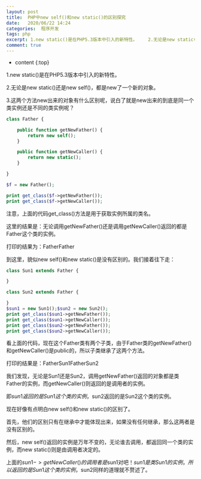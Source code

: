 ```yaml
---
layout: post
title:  PHP中new self()和new static()的区别探究
date:   2020/06/22 14:24
categories:  程序开发
tags: php 
excerpt: 1.new static()是在PHP5.3版本中引入的新特性。    2.无论是new static()还是new self()，都是new了一个新的对象。    3.这两个方法new出来的对象有什么区别呢，说白了就是new出来的到底是同一个类实例还是不同的类实例呢？    ```php  class Father {        public function getNewFather() 
comment: true
---
```

* content
{:top}

<!--markdown-->1.new static()是在PHP5.3版本中引入的新特性。2.无论是new static()还是new self()，都是new了一个新的对象。3.这两个方法new出来的对象有什么区别呢，说白了就是new出来的到底是同一个类实例还是不同的类实例呢？```phpclass Father {    public function getNewFather() {        return new self();    }    public function getNewCaller() {        return new static();    }}$f = new Father();print get_class($f->getNewFather());print get_class($f->getNewCaller());```注意，上面的代码get_class()方法是用于获取实例所属的类名。这里的结果是：无论调用getNewFather()还是调用getNewCaller()返回的都是Father这个类的实例。打印的结果为：FatherFather到这里，貌似new self()和new static()是没有区别的。我们接着往下走：```phpclass Sun1 extends Father {}class Sun2 extends Father {}$sun1 = new Sun1();$sun2 = new Sun2();print get_class($sun1->getNewFather());print get_class($sun1->getNewCaller());print get_class($sun2->getNewFather());print get_class($sun2->getNewCaller());```看上面的代码，现在这个Father类有两个子类，由于Father类的getNewFather()和getNewCaller()是public的，所以子类继承了这两个方法。打印的结果是：FatherSun1FatherSun2我们发现，无论是Sun1还是Sun2，调用getNewFather()返回的对象都是类Father的实例，而getNewCaller()则返回的是调用者的实例。即$sun1返回的是Sun1这个类的实例，$sun2返回的是Sun2这个类的实例。 现在好像有点明白new self()和new static()的区别了。首先，他们的区别只有在继承中才能体现出来，如果没有任何继承，那么这两者是没有区别的。然后，new self()返回的实例是万年不变的，无论谁去调用，都返回同一个类的实例，而new static()则是由调用者决定的。上面的$sun1->getNewCaller()的调用者是$sun1对吧！$sun1是类Sun1的实例，所以返回的是Sun1这个类的实例，$sun2同样的道理就不赘述了。
    